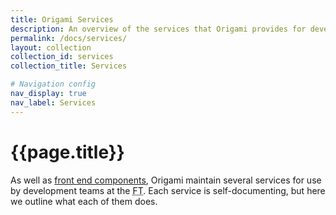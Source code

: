 ```yaml
---
title: Origami Services
description: An overview of the services that Origami provides for development teams at the FT.
permalink: /docs/services/
layout: collection
collection_id: services
collection_title: Services

# Navigation config
nav_display: true
nav_label: Services
---
```



# {{page.title}}

As well as [front end components](/docs/components), Origami maintain several services for use by development teams at the <abbr title="Financial Times">FT</abbr>. Each service is self-documenting, but here we outline what each of them does.

